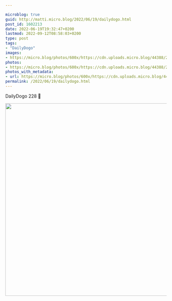 ```yaml
---

microblog: true
guid: http://matti.micro.blog/2022/06/19/dailydogo.html
post_id: 1602213
date: 2022-06-19T19:32:47+0200
lastmod: 2022-09-12T08:58:03+0200
type: post
tags:
- "DailyDogo"
images:
- https://micro.blog/photos/600x/https://cdn.uploads.micro.blog/44388/2022/8b589be062.jpg
photos:
- https://micro.blog/photos/600x/https://cdn.uploads.micro.blog/44388/2022/8b589be062.jpg
photos_with_metadata:
- url: https://micro.blog/photos/600x/https://cdn.uploads.micro.blog/44388/2022/8b589be062.jpg
permalink: /2022/06/19/dailydogo.html
---
```

DailyDogo 228 🐶

<img src="/media/uploads/2022/8b589be062.jpg" width="600" height="600" alt="" />
